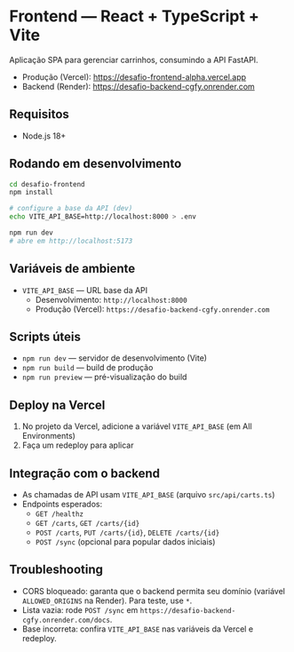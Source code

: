 # Frontend — React + TypeScript + Vite

Aplicação SPA para gerenciar carrinhos, consumindo a API FastAPI.

- Produção (Vercel): https://desafio-frontend-alpha.vercel.app
- Backend (Render): https://desafio-backend-cgfy.onrender.com

## Requisitos
- Node.js 18+

## Rodando em desenvolvimento
```bash
cd desafio-frontend
npm install

# configure a base da API (dev)
echo VITE_API_BASE=http://localhost:8000 > .env

npm run dev
# abre em http://localhost:5173
```

## Variáveis de ambiente
- `VITE_API_BASE` — URL base da API
  - Desenvolvimento: `http://localhost:8000`
  - Produção (Vercel): `https://desafio-backend-cgfy.onrender.com`

## Scripts úteis
- `npm run dev` — servidor de desenvolvimento (Vite)
- `npm run build` — build de produção
- `npm run preview` — pré-visualização do build

## Deploy na Vercel
1. No projeto da Vercel, adicione a variável `VITE_API_BASE` (em All Environments)
2. Faça um redeploy para aplicar

## Integração com o backend
- As chamadas de API usam `VITE_API_BASE` (arquivo `src/api/carts.ts`)
- Endpoints esperados:
  - `GET /healthz`
  - `GET /carts`, `GET /carts/{id}`
  - `POST /carts`, `PUT /carts/{id}`, `DELETE /carts/{id}`
  - `POST /sync` (opcional para popular dados iniciais)

## Troubleshooting
- CORS bloqueado: garanta que o backend permita seu domínio (variável `ALLOWED_ORIGINS` na Render). Para teste, use `*`.
- Lista vazia: rode `POST /sync` em `https://desafio-backend-cgfy.onrender.com/docs`.
- Base incorreta: confira `VITE_API_BASE` nas variáveis da Vercel e redeploy.

